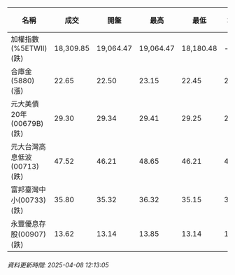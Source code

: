 | 名稱 | 成交 | 開盤 | 最高 | 最低 | 均價 | 成交金額(億) | 昨收 | 漲跌幅 | 漲跌 | 總量 | 昨量 | 振幅 |
| -------- | -------- | -------- | -------- |-------- | -------- | -------- |-------- |-------- |-------- | -------- | -------- |-------- |
|加權指數(%5ETWII) (跌)|18,309.85|19,064.47|19,064.47|18,180.48|-|4,527.61|19,232.35|4.80%|922.50|10,096,057|0|4.60%|
|合庫金(5880) (漲)|22.65|22.50|23.15|22.45|22.69|4.76|21.95|3.19%|0.70|20,973|45,084|3.19%|
|元大美債20年(00679B) (跌)|29.30|29.34|29.41|29.25|29.31|32.09|30.42|3.68%|1.12|109,460|284,400|0.53%|
|元大台灣高息低波(00713) (跌)|47.52|46.21|48.65|46.21|47.71|30.15|47.57|0.11%|0.05|63,189|34,703|5.13%|
|富邦臺灣中小(00733) (跌)|35.80|35.32|36.32|35.15|35.79|2.36|39.05|8.32%|3.25|6,582|923|3.00%|
|永豐優息存股(00907) (跌)|13.62|13.14|13.85|13.14|13.69|1.37|13.91|2.08%|0.29|10,016|1,447|5.10%|
###### 資料更新時間: 2025-04-08 12:13:05